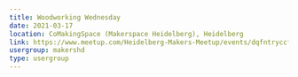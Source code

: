 ```yaml
---
title: Woodworking Wednesday
date: 2021-03-17
location: CoMakingSpace (Makerspace Heidelberg), Heidelberg
link: https://www.meetup.com/Heidelberg-Makers-Meetup/events/dqfntryccfbwb/
usergroup: makershd
type: usergroup
---
```

